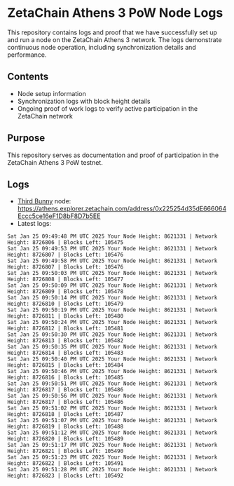 # ZetaChain Athens 3 PoW Node Logs
This repository contains logs and proof that we have successfully set up and run a node on the ZetaChain Athens 3 network. The logs demonstrate continuous node operation, including synchronization details and performance.

## Contents
- Node setup information
- Synchronization logs with block height details
- Ongoing proof of work logs to verify active participation in the ZetaChain network

## Purpose
This repository serves as documentation and proof of participation in the ZetaChain Athens 3 PoW testnet.

## Logs

- [Third Bunny](https://thirdbunny.xyz/) node: https://athens.explorer.zetachain.com/address/0x225254d35dE666064Eccc5ce16eF1D8bF8D7b5EE
- Latest logs:
```
Sat Jan 25 09:49:48 PM UTC 2025 Your Node Height: 8621331 | Network Height: 8726806 | Blocks Left: 105475
Sat Jan 25 09:49:53 PM UTC 2025 Your Node Height: 8621331 | Network Height: 8726807 | Blocks Left: 105476
Sat Jan 25 09:49:58 PM UTC 2025 Your Node Height: 8621331 | Network Height: 8726807 | Blocks Left: 105476
Sat Jan 25 09:50:03 PM UTC 2025 Your Node Height: 8621331 | Network Height: 8726808 | Blocks Left: 105477
Sat Jan 25 09:50:09 PM UTC 2025 Your Node Height: 8621331 | Network Height: 8726809 | Blocks Left: 105478
Sat Jan 25 09:50:14 PM UTC 2025 Your Node Height: 8621331 | Network Height: 8726810 | Blocks Left: 105479
Sat Jan 25 09:50:19 PM UTC 2025 Your Node Height: 8621331 | Network Height: 8726811 | Blocks Left: 105480
Sat Jan 25 09:50:24 PM UTC 2025 Your Node Height: 8621331 | Network Height: 8726812 | Blocks Left: 105481
Sat Jan 25 09:50:30 PM UTC 2025 Your Node Height: 8621331 | Network Height: 8726813 | Blocks Left: 105482
Sat Jan 25 09:50:35 PM UTC 2025 Your Node Height: 8621331 | Network Height: 8726814 | Blocks Left: 105483
Sat Jan 25 09:50:40 PM UTC 2025 Your Node Height: 8621331 | Network Height: 8726815 | Blocks Left: 105484
Sat Jan 25 09:50:46 PM UTC 2025 Your Node Height: 8621331 | Network Height: 8726816 | Blocks Left: 105485
Sat Jan 25 09:50:51 PM UTC 2025 Your Node Height: 8621331 | Network Height: 8726817 | Blocks Left: 105486
Sat Jan 25 09:50:56 PM UTC 2025 Your Node Height: 8621331 | Network Height: 8726817 | Blocks Left: 105486
Sat Jan 25 09:51:02 PM UTC 2025 Your Node Height: 8621331 | Network Height: 8726818 | Blocks Left: 105487
Sat Jan 25 09:51:07 PM UTC 2025 Your Node Height: 8621331 | Network Height: 8726819 | Blocks Left: 105488
Sat Jan 25 09:51:12 PM UTC 2025 Your Node Height: 8621331 | Network Height: 8726820 | Blocks Left: 105489
Sat Jan 25 09:51:17 PM UTC 2025 Your Node Height: 8621331 | Network Height: 8726821 | Blocks Left: 105490
Sat Jan 25 09:51:23 PM UTC 2025 Your Node Height: 8621331 | Network Height: 8726822 | Blocks Left: 105491
Sat Jan 25 09:51:28 PM UTC 2025 Your Node Height: 8621331 | Network Height: 8726823 | Blocks Left: 105492
```
